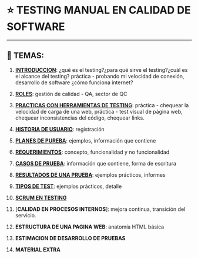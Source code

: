 # :star: TESTING MANUAL EN CALIDAD DE SOFTWARE

---

## :book: TEMAS:

1. [**INTRODUCCION**](https://github.com/eugenia1984/QA/tree/main/INSTITUTO_WEB_QA/01_introduccion): ¿qué es el testing?¿para qué sirve el testing?¿cuál es el alcance del testing? práctica - probando mi velocidad de conexión, desarrollo de software ¿cómo funciona internet?

2. [**ROLES**](https://github.com/eugenia1984/QA/tree/main/INSTITUTO_WEB_QA/02_roles): gestión de calidad - QA, sector de QC

3. [**PRACTICAS CON HERRAMIENTAS DE TESTING**](https://github.com/eugenia1984/QA/tree/main/INSTITUTO_WEB_QA/03_practicas_con_herramientas_de_testing): práctica - chequear la velocidad de carga de una web, práctica - test visual de página  web, chequear inconsistencias del código, chequear links.

4. [**HISTORIA DE USUARIO**](https://github.com/eugenia1984/QA/tree/main/INSTITUTO_WEB_QA/04_historia_de_usurio): registración

5. [**PLANES DE PUREBA**](https://github.com/eugenia1984/QA/tree/main/INSTITUTO_WEB_QA/05_planes_de_prueba): ejemplos, información que contiene

6. [**REQUERIMIENTOS**](https://github.com/eugenia1984/QA/tree/main/INSTITUTO_WEB_QA/06_requerimientos): concepto, funcionalidad y no funcionalidad

7. [**CASOS DE PRUEBA**](https://github.com/eugenia1984/QA/tree/main/INSTITUTO_WEB_QA/07_casos_de_prueba): información que contiene, forma de escritura

8. [**RESULTADOS DE UNA PRUEBA**](https://github.com/eugenia1984/QA/tree/main/INSTITUTO_WEB_QA/08_resultados_de_una_prueba): ejemplos prácticos, informes

9. [**TIPOS DE TEST**](https://github.com/eugenia1984/QA/tree/main/INSTITUTO_WEB_QA/09_tipos_de_test): ejemplos prácticos, detalle

10. [**SCRUM EN TESTING**](https://github.com/eugenia1984/QA/tree/main/INSTITUTO_WEB_QA/10_scrum_en_testing)

11. [**CALIDAD EN PROCESOS INTERNOS**]: mejora continua, transición del servicio.

12. **ESTRUCTURA DE UNA PAGINA WEB**: anatomía HTML básica

13. **ESTIMACION DE DESARROLLO DE PRUEBAS**

14. **MATERIAL EXTRA**
